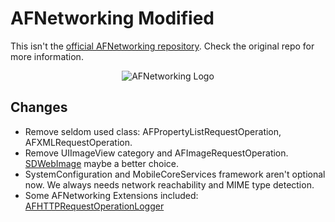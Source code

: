 AFNetworking Modified
====
This isn't the [official AFNetworking repository](https://github.com/AFNetworking/AFNetworking). Check the original repo for more information.

<p align="center" >
  <img src="https://github.com/AFNetworking/AFNetworking/raw/gh-pages/afnetworking-logo.png" alt="AFNetworking Logo" title="AFNetworking">
</p>


Changes
----
* Remove seldom used class: AFPropertyListRequestOperation, AFXMLRequestOperation.
* Remove UIImageView category and AFImageRequestOperation. [SDWebImage](https://github.com/rs/SDWebImage) maybe a better choice.
* SystemConfiguration and MobileCoreServices framework aren't optional now. We always needs network reachability and MIME type detection.
* Some AFNetworking Extensions included: [AFHTTPRequestOperationLogger](https://github.com/AFNetworking/AFHTTPRequestOperationLogger)